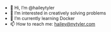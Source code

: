 - 👋 Hi, I’m @haileytyler
- 👀 I’m interested in creatively solving problems
- 🌱 I’m currently learning Docker
- 📫 How to reach me: hailey@nytyler.com

